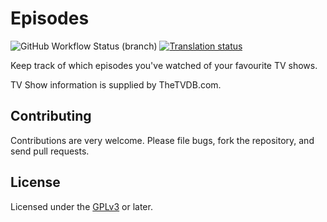 # Episodes
![GitHub Workflow Status (branch)](https://img.shields.io/github/workflow/status/red-coracle/episodes/Android%20CI/master?style=flat-square)
[![Translation status](https://hosted.weblate.org/widgets/episodes/-/strings/svg-badge.svg)](https://hosted.weblate.org/engage/episodes/)

Keep track of which episodes you've watched of your favourite TV shows.

TV Show information is supplied by TheTVDB.com.

## Contributing

Contributions are very welcome. Please file bugs, fork the repository, and send pull requests.

## License

Licensed under the [GPLv3](http://www.gnu.org/licenses/gpl-3.0.txt) or later.

